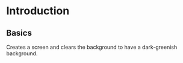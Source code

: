 Introduction
============

Basics
------

Creates a screen and clears the background to have a dark-greenish background.

